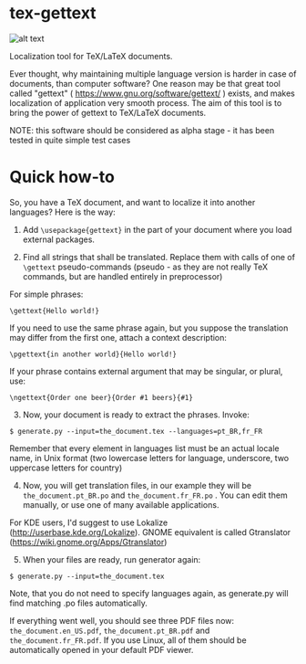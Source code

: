 tex-gettext
===========

![alt text](https://github.com/mplucinski/tex-gettext/raw/master/docs/logo.png "tex-gettext")

Localization tool for TeX/LaTeX documents.


Ever thought, why maintaining multiple language version is harder in case of documents, than computer software? One reason may be that great tool called "gettext" ( https://www.gnu.org/software/gettext/ ) exists, and makes localization of application very smooth process. The aim of this tool is to bring the power of gettext to TeX/LaTeX documents.

NOTE: this software should be considered as alpha stage - it has been tested in quite simple test cases


Quick how-to
============
So, you have a TeX document, and want to localize it into another languages? Here is the way:

1. Add ```\usepackage{gettext}``` in the part of your document where you load external packages.

2. Find all strings that shall be translated. Replace them with calls of one of ```\gettext``` pseudo-commands (pseudo - as they are not really TeX commands, but are handled entirely in preprocessor)

  For simple phrases:

  ```\gettext{Hello world!}```

  If you need to use the same phrase again, but you suppose the translation may differ from the first one, attach a context description:

  ```\pgettext{in another world}{Hello world!}```

  If your phrase contains external argument that may be singular, or plural, use:

  ```\ngettext{Order one beer}{Order #1 beers}{#1}```

3. Now, your document is ready to extract the phrases. Invoke:

  ```$ generate.py --input=the_document.tex --languages=pt_BR,fr_FR```

  Remember that every element in languages list must be an actual locale name, in Unix format (two lowercase letters for language, underscore, two uppercase letters for country)

4. Now, you will get translation files, in our example they will be ```the_document.pt_BR.po``` and ```the_document.fr_FR.po``` . You can edit them manually, or use one of many available applications.

  For KDE users, I'd suggest to use Lokalize (http://userbase.kde.org/Lokalize). GNOME equivalent is called Gtranslator (https://wiki.gnome.org/Apps/Gtranslator)

5. When your files are ready, run generator again:

  ```$ generate.py --input=the_document.tex```

  Note, that you do not need to specify languages again, as generate.py will find matching .po files automatically.

If everything went well, you should see three PDF files now: ```the_document.en_US.pdf```, ```the_document.pt_BR.pdf``` and ```the_document.fr_FR.pdf```. If you use Linux, all of them should be automatically opened in your default PDF viewer.
